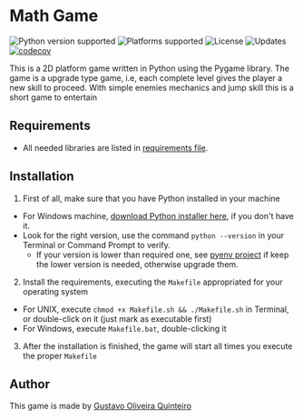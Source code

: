 # Math Game  
![Python version supported](https://img.shields.io/pypi/pyversions/django.svg) ![Platforms supported](https://img.shields.io/badge/platform-win--64%20%7C%20linux--64-lightgrey.svg) ![License](https://img.shields.io/pypi/l/pytz.svg) ![Updates](https://pyup.io/repos/github/gustavooquinteiro/mathgame/shield.svg)[![codecov](https://codecov.io/gh/gustavooquinteiro/mathgame/branch/master/graph/badge.svg)](https://codecov.io/gh/gustavooquinteiro/mathgame)


This is a 2D platform game written in Python using the Pygame library. The game is a upgrade type game, i.e, each complete level gives the player a new skill to proceed.
With simple enemies mechanics and jump skill this is a short game to entertain    

## Requirements

  + All needed libraries are listed in [requirements file](requirements.txt).

## Installation 

  1. First of all, make sure that you have Python installed in your machine
  + For Windows machine, [download Python installer here](https://www.python.org/downloads/), if you don't have it.
  + Look for the right version, use the command `python --version` in your Terminal or Command Prompt to verify.
    - If your version is lower than required one, see [pyenv project](https://github.com/pyenv/pyenv) if keep the lower version is needed, otherwise upgrade them.  
  2. Install the requirements, executing the ``` Makefile ``` appropriated for your operating system
  + For UNIX, execute ``` chmod +x Makefile.sh && ./Makefile.sh ``` in Terminal, or double-click on it (just mark as executable first)
  + For Windows, execute ``` Makefile.bat ```, double-clicking it  
  3. After the installation is finished, the game will start all times you execute the proper ``` Makefile ```

## Author
  This game is made by [Gustavo Oliveira Quinteiro](mailto:gustavooquinteiro@outlook.com)
